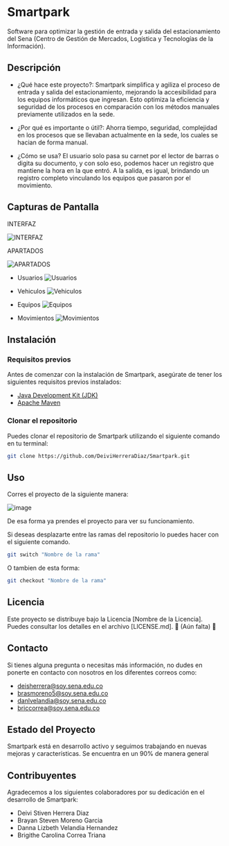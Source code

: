 # Smartpark 

Software para optimizar la gestión de entrada y salida del estacionamiento del Sena (Centro de Gestión de Mercados, Logística y Tecnologías de la Información).

## Descripción



- ¿Qué hace este proyecto?:
  Smartpark simplifica y agiliza el proceso de entrada y salida del estacionamiento, mejorando la accesibilidad para los equipos informáticos que ingresan. Esto optimiza la eficiencia y seguridad de los procesos en comparación con los métodos manuales previamente utilizados en la sede.

- ¿Por qué es importante o útil?:
  Ahorra tiempo, seguridad, complejidad en los procesos que se llevaban actualmente en la sede, los cuales se hacian de forma manual.

- ¿Cómo se usa?
  El usuario solo pasa su carnet por el lector de barras o digita su documento, y con solo eso, podemos hacer un registro que mantiene la hora en la que entró. A la salida, es igual, brindando un registro completo vinculando los equipos que pasaron por el movimiento.

## Capturas de Pantalla

INTERFAZ

<img alt="INTERFAZ" height="" src="C:\Users\herre\Desktop\Smartpark\src\main\resources\static\img\README\Captura de pantalla 2023-09-09 151036.png" width=""/>

APARTADOS

<img alt="APARTADOS" src="C:\Users\herre\Desktop\Smartpark\src\main\resources\static\img\README\Captura de pantalla 2023-09-09 151133.png"/>

- Usuarios
  <img alt="Usuarios" src="C:\Users\herre\Desktop\Smartpark\src\main\resources\static\img\README\Captura de pantalla 2023-09-09 151238.png"/>

- Vehiculos
  <img alt="Vehiculos" src="C:\Users\herre\Desktop\Smartpark\src\main\resources\static\img\README\Captura de pantalla 2023-09-09 151313.png"/>

- Equipos
  <img alt="Equipos" src="C:\Users\herre\Desktop\Smartpark\src\main\resources\static\img\README\Captura de pantalla 2023-09-09 151344.png"/>

- Movimientos
  <img alt="Movimientos" src="C:\Users\herre\Desktop\Smartpark\src\main\resources\static\img\README\Captura de pantalla 2023-09-09 151510.png"/>

## Instalación

### Requisitos previos

Antes de comenzar con la instalación de Smartpark, asegúrate de tener los siguientes requisitos previos instalados:

- [Java Development Kit (JDK)](https://www.oracle.com/java/technologies/javase-downloads.html)
- [Apache Maven](https://maven.apache.org/download.cgi)

### Clonar el repositorio

Puedes clonar el repositorio de Smartpark utilizando el siguiente comando en tu terminal:

```bash
git clone https://github.com/DeiviHerreraDiaz/Smartpark.git

```

## Uso

Corres el proyecto de la siguiente manera:

<img alt="image" src="C:\Users\herre\Desktop\Smartpark\src\main\resources\static\img\README\Captura de pantalla 2023-09-09 152320.png"/>

De esa forma ya prendes el proyecto para ver su funcionamiento.

Si deseas desplazarte entre las ramas del repositorio lo puedes hacer con el siguiente comando.
```bash
git switch "Nombre de la rama"
```
O tambien de esta forma: 
```bash
git checkout "Nombre de la rama"
```

## Licencia
Este proyecto se distribuye bajo la Licencia [Nombre de la Licencia]. Puedes consultar los detalles en el archivo [LICENSE.md].  👷 (Aún falta) 👷 


## Contacto
Si tienes alguna pregunta o necesitas más información, no dudes en ponerte en contacto con nosotros en los diferentes correos como:
- deisherrera@soy.sena.edu.co
- brasmoreno5@soy.sena.edu.co
- danlvelandia@soy.sena.edu.co
- briccorrea@soy.sena.edu.co

## Estado del Proyecto
Smartpark está en desarrollo activo y seguimos trabajando en nuevas mejoras y características. Se encuentra en un 90% de manera general

## Contribuyentes
Agradecemos a los siguientes colaboradores por su dedicación en el desarrollo de Smartpark:

- Deivi Stiven Herrera Diaz
- Brayan Steven Moreno Garcia
- Danna Lizbeth Velandia Hernandez
- Brigithe Carolina Correa Triana

